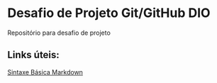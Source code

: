 # Desafio de Projeto Git/GitHub DIO

Repositório para desafio de projeto

## Links úteis: 
[Sintaxe Básica Markdown](https://www.markdownguide.org/basic-syntax/)
